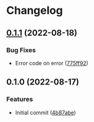 # Changelog

## [0.1.1](https://github.com/jacobsvante/pre-commit-sqlx-prepare/compare/v0.1.0...v0.1.1) (2022-08-18)


### Bug Fixes

* Error code on error ([775ff92](https://github.com/jacobsvante/pre-commit-sqlx-prepare/commit/775ff922f3b30cf93d5e5a895fdea3a7a4268f7b))

## 0.1.0 (2022-08-17)


### Features

* Initial commit ([4b87abe](https://github.com/jacobsvante/pre-commit-sqlx-prepare/commit/4b87abe24bd5466a31262c4929d48a0f43ddfee4))
